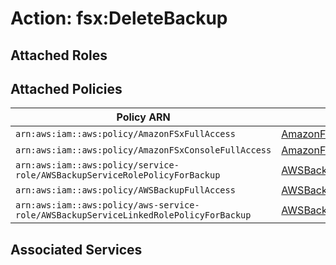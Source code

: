 # Action: fsx:DeleteBackup

## Attached Roles

## Attached Policies

| Policy ARN | Policy Name |
|------------|-------------|
| `arn:aws:iam::aws:policy/AmazonFSxFullAccess` | [AmazonFSxFullAccess](../policies.md#amazonfsxfullaccess) |
| `arn:aws:iam::aws:policy/AmazonFSxConsoleFullAccess` | [AmazonFSxConsoleFullAccess](../policies.md#amazonfsxconsolefullaccess) |
| `arn:aws:iam::aws:policy/service-role/AWSBackupServiceRolePolicyForBackup` | [AWSBackupServiceRolePolicyForBackup](../policies.md#awsbackupservicerolepolicyforbackup) |
| `arn:aws:iam::aws:policy/AWSBackupFullAccess` | [AWSBackupFullAccess](../policies.md#awsbackupfullaccess) |
| `arn:aws:iam::aws:policy/aws-service-role/AWSBackupServiceLinkedRolePolicyForBackup` | [AWSBackupServiceLinkedRolePolicyForBackup](../policies.md#awsbackupservicelinkedrolepolicyforbackup) |

## Associated Services

